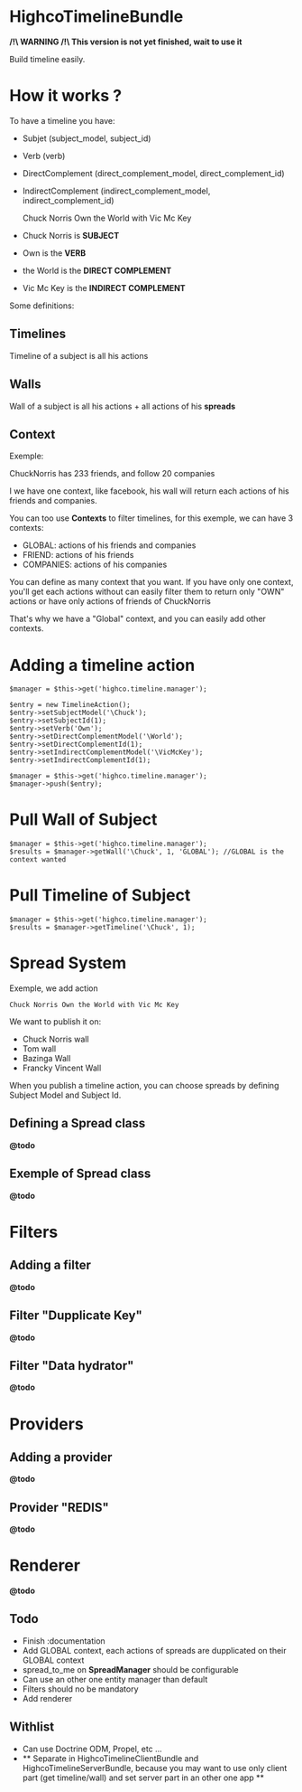 HighcoTimelineBundle
====================

**/!\ WARNING /!\ This version is not yet finished, wait to use it**

Build timeline easily.

# How it works ?

To have a timeline you have:

* Subjet (subject_model, subject_id)
* Verb (verb)
* DirectComplement (direct_complement_model, direct_complement_id)
* IndirectComplement (indirect_complement_model, indirect_complement_id)

    Chuck Norris Own the World with Vic Mc Key

* Chuck Norris is **SUBJECT**
* Own is the **VERB**
* the World is the **DIRECT COMPLEMENT**
* Vic Mc Key is the **INDIRECT COMPLEMENT**

Some definitions:

## Timelines

Timeline of a subject is all his actions

## Walls

Wall of a subject is all his actions + all actions of his **spreads**

## Context

Exemple:

ChuckNorris has 233 friends, and follow 20 companies

I we have one context, like facebook, his wall will return each actions of his friends and companies.

You can too use **Contexts** to filter timelines, for this exemple, we can have 3 contexts:

* GLOBAL: actions of his friends and companies
* FRIEND: actions of his friends
* COMPANIES: actions of his companies

You can define as many context that you want.
If you have only one context, you'll get each actions without can easily filter them to return only "OWN" actions or have only actions of friends of ChuckNorris

That's why we have a "Global" context, and you can easily add other contexts.

# Adding a timeline action

    $manager = $this->get('highco.timeline.manager');

    $entry = new TimelineAction();
    $entry->setSubjectModel('\Chuck');
    $entry->setSubjectId(1);
    $entry->setVerb('Own');
    $entry->setDirectComplementModel('\World');
    $entry->setDirectComplementId(1);
    $entry->setIndirectComplementModel('\VicMcKey');
    $entry->setIndirectComplementId(1);

    $manager = $this->get('highco.timeline.manager');
    $manager->push($entry);

# Pull Wall of Subject

    $manager = $this->get('highco.timeline.manager');
    $results = $manager->getWall('\Chuck', 1, 'GLOBAL'); //GLOBAL is the context wanted

# Pull Timeline of Subject

    $manager = $this->get('highco.timeline.manager');
    $results = $manager->getTimeline('\Chuck', 1);

# Spread System

Exemple, we add action

    Chuck Norris Own the World with Vic Mc Key

We want to publish it on:

* Chuck Norris wall
* Tom wall
* Bazinga Wall
* Francky Vincent Wall

When you publish a timeline action, you can choose spreads by defining Subject Model and Subject Id.

## Defining a Spread class

**@todo**

## Exemple of Spread class

**@todo**

# Filters

## Adding a filter

**@todo**

## Filter "Dupplicate Key"

**@todo**

## Filter "Data hydrator"

**@todo**

# Providers

## Adding a provider

**@todo**

## Provider "REDIS"

**@todo**

# Renderer

**@todo**



Todo
----

- Finish :documentation
- Add GLOBAL context, each actions of spreads are dupplicated on their GLOBAL context
- spread_to_me on **SpreadManager** should be configurable
- Can use an other one entity manager than default
- Filters should no be mandatory
- Add renderer

Withlist
--------

- Can use Doctrine ODM, Propel, etc ...
- ** Separate in HighcoTimelineClientBundle and HighcoTimelineServerBundle, because you may want to use only client part (get timeline/wall) and set server part in an other one app **
